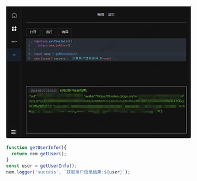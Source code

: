 ![script-eg-getuserlogin](../images/script-eg-getuserlogin.png)

```javascript
function getUserInfo(){
  return nem.getUser();
}
const user = getUserInfo();
nem.logger('success', `获取用户信息结果:${user}`);
```